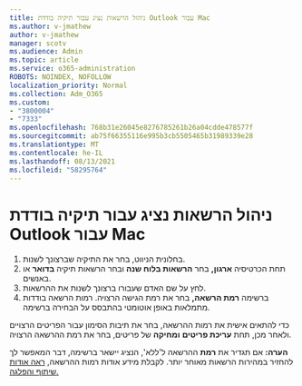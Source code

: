 ```yaml
---
title: ניהול הרשאות נציג עבור תיקיה בודדת Outlook עבור Mac
ms.author: v-jmathew
author: v-jmathew
manager: scotv
ms.audience: Admin
ms.topic: article
ms.service: o365-administration
ROBOTS: NOINDEX, NOFOLLOW
localization_priority: Normal
ms.collection: Adm_O365
ms.custom:
- "3800004"
- "7333"
ms.openlocfilehash: 768b31e26045e8276785261b26a04cdde478577f
ms.sourcegitcommit: ab75f66355116e995b3cb5505465b31989339e28
ms.translationtype: MT
ms.contentlocale: he-IL
ms.lasthandoff: 08/13/2021
ms.locfileid: "58295764"
---
```

# <a name="manage-delegate-permissions-for-a-single-folder-in-outlook-for-mac"></a>ניהול הרשאות נציג עבור תיקיה בודדת Outlook עבור Mac

1. בחלונית הניווט, בחר את התיקיה שברצונך לשנות.
2. תחת הכרטיסיה **ארגון,** בחר **הרשאות בלוח שנה** ובחר הרשאות תיקיה **בדואר** או באנשים.
3. לחץ על שם האדם שעבורו ברצונך לשנות את ההרשאות.
4. ברשימה **רמת הרשאה,** בחר את רמת הגישה הרצויה. רמות הרשאה בודדות מתמלאות באופן אוטומטי בהתבסס על הבחירה ברשימה.

כדי להתאים אישית את רמות ההרשאה, בחר את תיבות הסימון עבור הפריטים הרצויים ולאחר מכן, תחת **עריכת פריטים** **ומחיקה** של פריטים, בחר את רמת ההרשאה הרצויה.

**הערה:** אם תגדיר את **רמת** ההרשאה ל'ללא', הנציג יישאר ברשימה, דבר המאפשר לך להחזיר במהירות הרשאות מאוחר יותר. לקבלת מידע אודות רמות ההרשאה, [ראה אודות שיתוף והפלגה.](https://support.microsoft.com/office/options-for-sharing-and-delegating-folders-in-outlook-for-mac-480d8054-68ce-4150-ba1e-b9b7f2fc4ce5)
